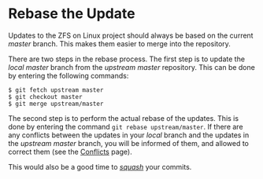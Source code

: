 # Rebase the Update

Updates to the ZFS on Linux project should always be based on the current *master* branch.  This makes them easier to merge into the repository.

There are two steps in the rebase process.  The first step is to update the *local master* branch from the *upstream master* repository.  This can be done by entering the following commands:

```
$ git fetch upstream master
$ git checkout master
$ git merge upstream/master
```

The second step is to perform the actual rebase of the updates.  This is done by entering the command `git rebase upstream/master`.  If there are any conflicts between the updates in your *local* branch and the updates in the *upstream master* branch, you will be informed of them, and allowed to correct them (see the [Conflicts][W-conflicts] page).

This would also be a good time to [*squash*][W-squash] your commits.

[W-conflicts]: https://github.com/pashford/zfswiki/blob/master/wiki/Workflow/Conflicts.md
[W-squash]: https://github.com/pashford/zfswiki/blob/master/wiki/Workflow/Squash.md
